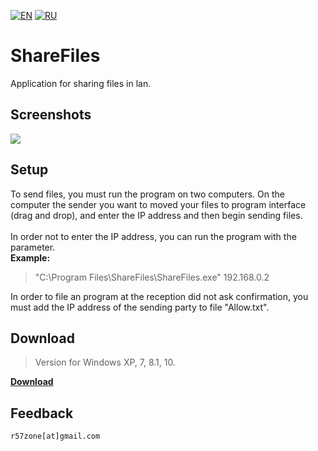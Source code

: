 [![EN](https://user-images.githubusercontent.com/9499881/33184537-7be87e86-d096-11e7-89bb-f3286f752bc6.png)](https://github.com/r57zone/ShareFiles/blob/master/README.md)
[![RU](https://user-images.githubusercontent.com/9499881/27683795-5b0fbac6-5cd8-11e7-929c-057833e01fb1.png)](https://github.com/r57zone/ShareFiles/blob/master/README.RU.md) 
# ShareFiles
Application for sharing files in lan.

## Screenshots
![](https://user-images.githubusercontent.com/9499881/71770279-521aef80-2f44-11ea-84a7-fef649cb3207.PNG)

## Setup
To send files, you must run the program on two computers. On the computer the sender you want to moved your files to program interface (drag and drop), and enter the IP address and then begin sending files.<br><br>
In order not to enter the IP address, you can run the program with the parameter.<br>
**Example:**
>"C:\Program Files\ShareFiles\ShareFiles.exe" 192.168.0.2

In order to file an program at the reception did not ask confirmation, you must add the IP address of the sending party to file "Allow.txt".

## Download
>Version for Windows XP, 7, 8.1, 10.

**[Download](https://github.com/r57zone/ShareFiles/releases)**

## Feedback
`r57zone[at]gmail.com`
